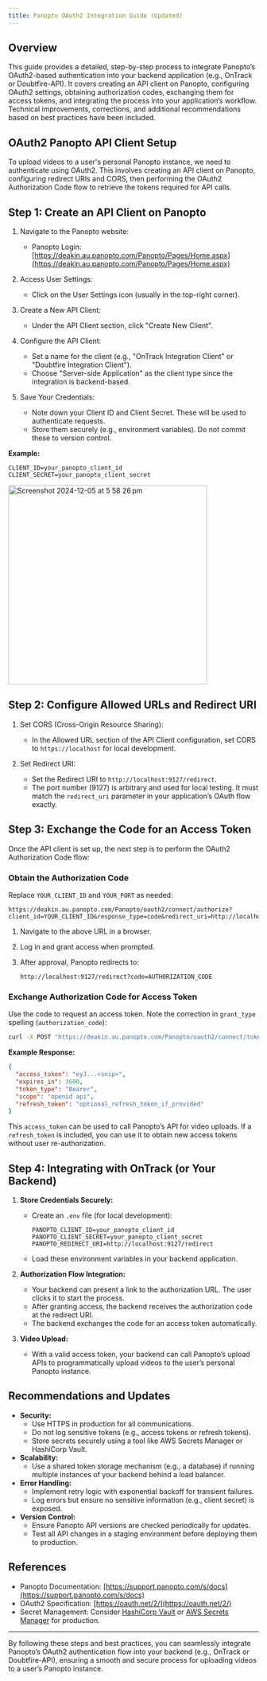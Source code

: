 ```yaml
---
title: Panopto OAuth2 Integration Guide (Updated)
---
```


## Overview

This guide provides a detailed, step-by-step process to integrate Panopto’s OAuth2-based
authentication into your backend application (e.g., OnTrack or Doubtfire-API). It covers creating an
API client on Panopto, configuring OAuth2 settings, obtaining authorization codes, exchanging them
for access tokens, and integrating the process into your application’s workflow. Technical
improvements, corrections, and additional recommendations based on best practices have been
included.

## OAuth2 Panopto API Client Setup

To upload videos to a user's personal Panopto instance, we need to authenticate using OAuth2. This
involves creating an API client on Panopto, configuring redirect URIs and CORS, then performing the
OAuth2 Authorization Code flow to retrieve the tokens required for API calls.

## Step 1: Create an API Client on Panopto

1. Navigate to the Panopto website:

   - Panopto Login:
     [https://deakin.au.panopto.com/Panopto/Pages/Home.aspx](https://deakin.au.panopto.com/Panopto/Pages/Home.aspx)

2. Access User Settings:

   - Click on the User Settings icon (usually in the top-right corner).

3. Create a New API Client:

   - Under the API Client section, click "Create New Client".

4. Configure the API Client:

   - Set a name for the client (e.g., "OnTrack Integration Client" or "Doubtfire Integration
     Client").
   - Choose "Server-side Application" as the client type since the integration is backend-based.

5. Save Your Credentials:
   - Note down your Client ID and Client Secret. These will be used to authenticate requests.
   - Store them securely (e.g., environment variables). Do not commit these to version control.

**Example:**

```
CLIENT_ID=your_panopto_client_id
CLIENT_SECRET=your_panopto_client_secret
```

<img width="400" alt="Screenshot 2024-12-05 at 5 58 26 pm" src="https://github.com/user-attachments/assets/26e91cd0-c986-4c32-88e4-c111283f4650">

## Step 2: Configure Allowed URLs and Redirect URI

1. Set CORS (Cross-Origin Resource Sharing):

   - In the Allowed URL section of the API Client configuration, set CORS to `https://localhost` for
     local development.

2. Set Redirect URI:
   - Set the Redirect URI to `http://localhost:9127/redirect`.
   - The port number (9127) is arbitrary and used for local testing. It must match the
     `redirect_uri` parameter in your application’s OAuth flow exactly.

## Step 3: Exchange the Code for an Access Token

Once the API client is set up, the next step is to perform the OAuth2 Authorization Code flow:

### Obtain the Authorization Code

Replace `YOUR_CLIENT_ID` and `YOUR_PORT` as needed:

```
https://deakin.au.panopto.com/Panopto/oauth2/connect/authorize?client_id=YOUR_CLIENT_ID&response_type=code&redirect_uri=http://localhost:9127/redirect&scope=openid%20api&nonce=12345
```

1. Navigate to the above URL in a browser.
2. Log in and grant access when prompted.
3. After approval, Panopto redirects to:

   ```
   http://localhost:9127/redirect?code=AUTHORIZATION_CODE
   ```

### Exchange Authorization Code for Access Token

Use the code to request an access token. Note the correction in `grant_type` spelling
(`authorization_code`):

```bash
curl -X POST "https://deakin.au.panopto.com/Panopto/oauth2/connect/token"   -H "Content-Type: application/x-www-form-urlencoded"   -d "grant_type=authorization_code"   -d "code=YOUR_AUTHORIZATION_CODE"   -d "redirect_uri=http://localhost:9127/redirect"   -d "client_id=YOUR_CLIENT_ID"   -d "client_secret=YOUR_CLIENT_SECRET"
```

**Example Response:**

```json
{
  "access_token": "eyJ...<snip>",
  "expires_in": 3600,
  "token_type": "Bearer",
  "scope": "openid api",
  "refresh_token": "optional_refresh_token_if_provided"
}
```

This `access_token` can be used to call Panopto’s API for video uploads. If a `refresh_token` is
included, you can use it to obtain new access tokens without user re-authorization.

## Step 4: Integrating with OnTrack (or Your Backend)

1. **Store Credentials Securely:**

   - Create an `.env` file (for local development):

     ```env
     PANOPTO_CLIENT_ID=your_panopto_client_id
     PANOPTO_CLIENT_SECRET=your_panopto_client_secret
     PANOPTO_REDIRECT_URI=http://localhost:9127/redirect
     ```

   - Load these environment variables in your backend application.

2. **Authorization Flow Integration:**

   - Your backend can present a link to the authorization URL. The user clicks it to start the
     process.
   - After granting access, the backend receives the authorization code at the redirect URI.
   - The backend exchanges the code for an access token automatically.

3. **Video Upload:**
   - With a valid access token, your backend can call Panopto’s upload APIs to programmatically
     upload videos to the user’s personal Panopto instance.

## Recommendations and Updates

- **Security:**
  - Use HTTPS in production for all communications.
  - Do not log sensitive tokens (e.g., access tokens or refresh tokens).
  - Store secrets securely using a tool like AWS Secrets Manager or HashiCorp Vault.
- **Scalability:**
  - Use a shared token storage mechanism (e.g., a database) if running multiple instances of your
    backend behind a load balancer.
- **Error Handling:**
  - Implement retry logic with exponential backoff for transient failures.
  - Log errors but ensure no sensitive information (e.g., client secret) is exposed.
- **Version Control:**
  - Ensure Panopto API versions are checked periodically for updates.
  - Test all API changes in a staging environment before deploying them to production.

## References

- Panopto Documentation: [https://support.panopto.com/s/docs](https://support.panopto.com/s/docs)
- OAuth2 Specification: [https://oauth.net/2/](https://oauth.net/2/)
- Secret Management: Consider [HashiCorp Vault](https://www.vaultproject.io/) or
  [AWS Secrets Manager](https://aws.amazon.com/secrets-manager/) for production.

---

By following these steps and best practices, you can seamlessly integrate Panopto’s OAuth2
authentication flow into your backend (e.g., OnTrack or Doubtfire-API), ensuring a smooth and secure
process for uploading videos to a user’s Panopto instance.
